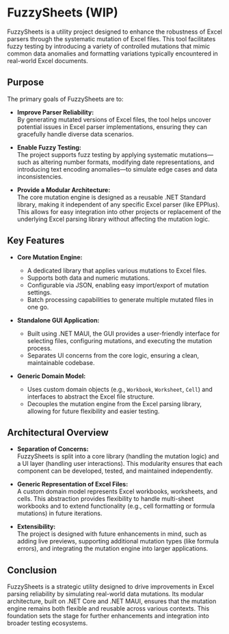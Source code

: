 # FuzzySheets (WIP)

FuzzySheets is a utility project designed to enhance the robustness of Excel parsers through the systematic mutation of Excel files. This tool facilitates fuzzy testing by introducing a variety of controlled mutations that mimic common data anomalies and formatting variations typically encountered in real-world Excel documents.

## Purpose

The primary goals of FuzzySheets are to:

- **Improve Parser Reliability:**  
  By generating mutated versions of Excel files, the tool helps uncover potential issues in Excel parser implementations, ensuring they can gracefully handle diverse data scenarios.

- **Enable Fuzzy Testing:**  
  The project supports fuzz testing by applying systematic mutations—such as altering number formats, modifying date representations, and introducing text encoding anomalies—to simulate edge cases and data inconsistencies.

- **Provide a Modular Architecture:**  
  The core mutation engine is designed as a reusable .NET Standard library, making it independent of any specific Excel parser (like EPPlus). This allows for easy integration into other projects or replacement of the underlying Excel parsing library without affecting the mutation logic.

## Key Features

- **Core Mutation Engine:**  
  - A dedicated library that applies various mutations to Excel files.
  - Supports both data and numeric mutations.
  - Configurable via JSON, enabling easy import/export of mutation settings.
  - Batch processing capabilities to generate multiple mutated files in one go.

- **Standalone GUI Application:**  
  - Built using .NET MAUI, the GUI provides a user-friendly interface for selecting files, configuring mutations, and executing the mutation process.
  - Separates UI concerns from the core logic, ensuring a clean, maintainable codebase.

- **Generic Domain Model:**  
  - Uses custom domain objects (e.g., `Workbook`, `Worksheet`, `Cell`) and interfaces to abstract the Excel file structure.
  - Decouples the mutation engine from the Excel parsing library, allowing for future flexibility and easier testing.

## Architectural Overview

- **Separation of Concerns:**  
  FuzzySheets is split into a core library (handling the mutation logic) and a UI layer (handling user interactions). This modularity ensures that each component can be developed, tested, and maintained independently.

- **Generic Representation of Excel Files:**  
  A custom domain model represents Excel workbooks, worksheets, and cells. This abstraction provides flexibility to handle multi-sheet workbooks and to extend functionality (e.g., cell formatting or formula mutations) in future iterations.

- **Extensibility:**  
  The project is designed with future enhancements in mind, such as adding live previews, supporting additional mutation types (like formula errors), and integrating the mutation engine into larger applications.

## Conclusion

FuzzySheets is a strategic utility designed to drive improvements in Excel parsing reliability by simulating real-world data mutations. Its modular architecture, built on .NET Core and .NET MAUI, ensures that the mutation engine remains both flexible and reusable across various contexts. This foundation sets the stage for further enhancements and integration into broader testing ecosystems.
